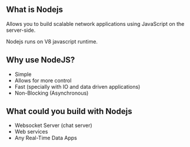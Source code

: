 ## What is Nodejs
Allows you to build scalable network applications using JavaScript on the server-side.

Nodejs runs on V8 javascript runtime.


## Why use NodeJS?
* Simple <!-- .element: class="fragment" -->
* Allows for more control <!-- .element: class="fragment" -->
* Fast (specially with IO and data driven applications) <!-- .element: class="fragment" -->
* Non-Blocking (Asynchronous)<!-- .element: class="fragment" -->
 


## What could you build with Nodejs
* Websocket Server (chat server)
* Web services
* Any Real-Time Data Apps

